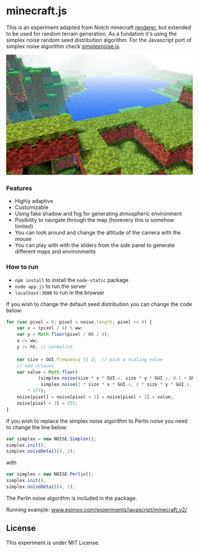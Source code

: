 # minecraft.js

This is an experiment adapted from Notch minecraft <a href="http://jsfiddle.net/uzmpu/">renderer</a>, but extended to be used for random terrain generation. As a fundation it's using the simplex noise random seed distribution algorithm. For the Javascript port of simplex noise algorithm check <a href="https://github.com/esimov/minecraft.js">simplexnoise.js</a>.

![Screenshot](https://raw.githubusercontent.com/esimov/minecraft.js/master/assets/screenshot.png)

### Features
- Highly adaptive
- Customizable
- Using fake shadow and fog for generating atmospheric environment
- Posibility to navigate through the map (hovevery this is somehow limited)
- You can look around and change the altitude of the camera with the mouse
- You can play with with the sliders from the side panel to generate different maps and environments

### How to run
- `npm install` to install the `node-static` package
- `node app.js` to run the server
- `localhost:3000` to run in the browser

If you wish to change the default seed distribution you can change the code below:

```javascript
for (var pixel = 0; pixel < noise.length; pixel += 4) {
    var x = (pixel / 4) % ww;
    var y = Math.floor(pixel / hh / 4);
    x /= ww;
    y /= hh; // normalize
    
    var size = GUI.frequency || 2;  // pick a scaling value
    // add octaves
    var value = Math.floor(
            (simplex.noise(size * x * GUI.x, size * y * GUI.y, 0.1 + GUI.z) +
             simplex.noise(2 * size * x * GUI.x, 2 * size * y * GUI.y, 0.1 + GUI.z) * 0.5)
        * 177);        
    noise[pixel] = noise[pixel + 1] = noise[pixel + 2] = value;
    noise[pixel + 3] = 255;
}
```

If you wish to replace the simplex noise algorithm to Perlin noise you need to change the line below:
```javascript
var simplex = new NOISE.Simplex();
simplex.init();
simplex.noiseDetail(4, 2);
``` 
with 

```javascript
var simplex = new NOISE.Perlin();
simplex.init();
simplex.noiseDetail(4, 2);
```
The Perlin noise algorithm is included in the package.

Running example:
www.esimov.com/experiments/javascript/minecraft_v2/

## License
This experiment is under MIT License.
